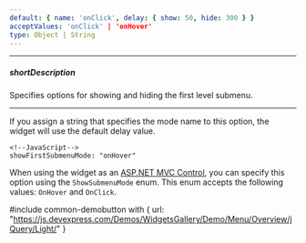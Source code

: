 ```yaml
---
default: { name: 'onClick', delay: { show: 50, hide: 300 } }
acceptValues: 'onClick' | 'onHover'
type: Object | String
---
```

---
##### shortDescription
Specifies options for showing and hiding the first level submenu.

---
If you assign a string that specifies the mode name to this option, the widget will use the default delay value.

    <!--JavaScript-->
    showFirstSubmenuMode: "onHover"

When using the widget as an [ASP.NET MVC Control](/concepts/35%20ASP.NET%20MVC%20Controls/20%20Fundamentals '/Documentation/Guide/ASP.NET_MVC_Controls/Fundamentals/'), you can specify this option using the `ShowSubmenuMode` enum. This enum accepts the following values: `OnHover` and `OnClick`.

#include common-demobutton with {
    url: "https://js.devexpress.com/Demos/WidgetsGallery/Demo/Menu/Overview/jQuery/Light/"
}